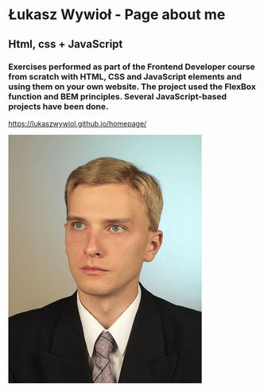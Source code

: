 # Łukasz Wywioł - Page about me

## Html, css + JavaScript

### Exercises performed as part of the Frontend Developer course from scratch with HTML, CSS and JavaScript elements and using them on your own website. The project used the FlexBox function and BEM principles. Several JavaScript-based projects have been done.

https://lukaszwywiol.github.io/homepage/

![Łukasz Wywioł](images/zdjecie_400x500.jpg)
